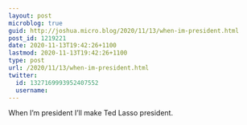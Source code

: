 ```yaml
---
layout: post
microblog: true
guid: http://joshua.micro.blog/2020/11/13/when-im-president.html
post_id: 1219221
date: 2020-11-13T19:42:26+1100
lastmod: 2020-11-13T19:42:26+1100
type: post
url: /2020/11/13/when-im-president.html
twitter:
  id: 1327169993952407552
  username: 
---
```

When I’m president I’ll make Ted Lasso president.

